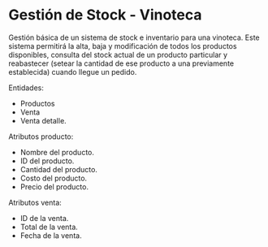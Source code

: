 # Gestión de Stock - Vinoteca

Gestión básica de un sistema de stock e inventario para una vinoteca. Este sistema permitirá la alta, baja y modificación de todos los productos disponibles, consulta del stock actual de un producto particular y reabastecer (setear la cantidad de ese producto a una previamente establecida) cuando llegue un pedido.

Entidades:

* Productos
* Venta
* Venta detalle.

Atributos producto: 
* Nombre del producto.
* ID del producto.
* Cantidad del producto.
* Costo del producto.
* Precio del producto.

Atributos venta:
* ID de la venta.
* Total de la venta.
* Fecha de la venta.
